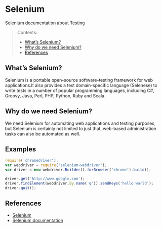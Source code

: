 # Selenium

Selenium documentation about Testing


> Contents:
> * [What’s Selenium?](#whats-selenium)
> * [Why do we need Selenium?](#why-do-we-need-selenium)
> * [References](#references)

## What’s Selenium?
Selenium is a portable open-source software-testing framework for web applications.It also provides a test domain-specific language (Selenese) to write tests in a number of popular programming languages, including C#, Groovy, Java, Perl, PHP, Python, Ruby and Scala.

## Why do we need Selenium?
We need Selenium for automating web applications and testing purposes, but Selenium is certainly not limited to just that, web-based administration tasks can also be automated as well.

## Examples

```js
require('chromedriver');
var webdriver = require('selenium-webdriver');
var driver = new webdriver.Builder().forBrowser('chrome').build();

driver.get('http://www.google.com');
driver.findElement(webdriver.By.name('q')).sendKeys('hello world');
driver.quit();
```

## References
* [Selenium](http://www.seleniumhq.org)
* [Selenium documentation](http://www.seleniumhq.org/docs/)
